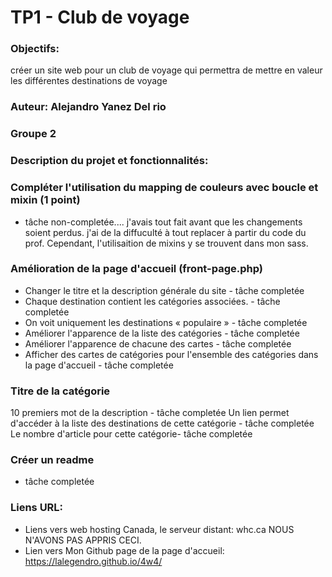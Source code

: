 # TP1 - Club de voyage

### Objectifs:

créer un site web pour un club de voyage qui permettra de mettre en valeur les différentes destinations de voyage

### Auteur: Alejandro Yanez Del rio

### Groupe 2

### Description du projet et fonctionnalités:

### Compléter l'utilisation du mapping de couleurs avec boucle et mixin (1 point)

- tâche non-completée.... j'avais tout fait avant que les changements soient perdus. j'ai de la diffuculté à tout replacer à partir du code du prof. Cependant, l'utilisaition de mixins y se trouvent dans mon sass.

### Amélioration de la page d'accueil (front-page.php)

- Changer le titre et la description générale du site - tâche completée
- Chaque destination contient les catégories associées. - tâche completée
- On voit uniquement les destinations « populaire » - tâche completée
- Améliorer l'apparence de la liste des catégories - tâche completée
- Améliorer l'apparence de chacune des cartes - tâche completée
- Afficher des cartes de catégories pour l'ensemble des catégories dans la page d'accueil - tâche completée

### Titre de la catégorie

10 premiers mot de la description - tâche completée
Un lien permet d'accéder à la liste des destinations de cette catégorie - tâche completée
Le nombre d'article pour cette catégorie- tâche completée

### Créer un readme

- tâche completée

### Liens URL:

- Liens vers web hosting Canada, le serveur distant: whc.ca NOUS N'AVONS PAS APPRIS CECI.
- Lien vers Mon Github page de la page d'accueil: https://lalegendro.github.io/4w4/
